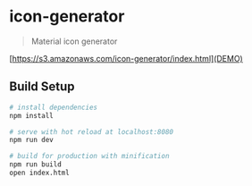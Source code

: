 # icon-generator

> Material icon generator

[https://s3.amazonaws.com/icon-generator/index.html](DEMO)

## Build Setup

``` bash
# install dependencies
npm install

# serve with hot reload at localhost:8080
npm run dev

# build for production with minification
npm run build
open index.html
```
